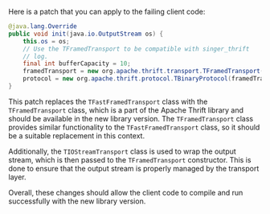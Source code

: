 Here is a patch that you can apply to the failing client code:

```java
@java.lang.Override
public void init(java.io.OutputStream os) {
    this.os = os;
    // Use the TFramedTransport to be compatible with singer_thrift
    // log.
    final int bufferCapacity = 10;
    framedTransport = new org.apache.thrift.transport.TFramedTransport(new org.apache.thrift.transport.TIOStreamTransport(os), bufferCapacity);
    protocol = new org.apache.thrift.protocol.TBinaryProtocol(framedTransport);
}
```

This patch replaces the `TFastFramedTransport` class with the `TFramedTransport` class, which is a part of the Apache Thrift library and should be available in the new library version. The `TFramedTransport` class provides similar functionality to the `TFastFramedTransport` class, so it should be a suitable replacement in this context.

Additionally, the `TIOStreamTransport` class is used to wrap the output stream, which is then passed to the `TFramedTransport` constructor. This is done to ensure that the output stream is properly managed by the transport layer.

Overall, these changes should allow the client code to compile and run successfully with the new library version.